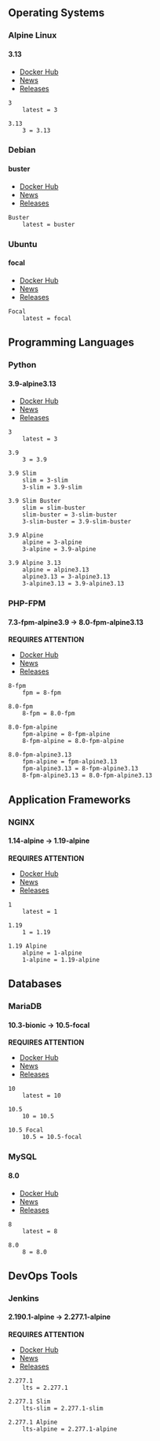 ## Operating Systems

### Alpine Linux
#### 3.13

- [Docker Hub](https://hub.docker.com/_/alpine)
- [News](https://alpinelinux.org/posts/)
- [Releases](https://alpinelinux.org/releases/)

```
3
    latest = 3

3.13
    3 = 3.13
```



### Debian
#### buster

- [Docker Hub](https://hub.docker.com/_/debian)
- [News](https://www.debian.org/News/)
- [Releases](https://wiki.debian.org/DebianReleases)

```
Buster
    latest = buster
```



### Ubuntu
#### focal

- [Docker Hub](https://hub.docker.com/_/ubuntu)
- [News](https://lists.ubuntu.com/)
- [Releases](https://wiki.ubuntu.com/Releases)

```
Focal
    latest = focal
```



## Programming Languages

### Python
#### 3.9-alpine3.13

- [Docker Hub](https://hub.docker.com/_/python)
- [News](https://www.python.org/blogs/)
- [Releases](https://www.python.org/downloads/)

```
3
    latest = 3

3.9
    3 = 3.9

3.9 Slim
    slim = 3-slim
    3-slim = 3.9-slim

3.9 Slim Buster
    slim = slim-buster
    slim-buster = 3-slim-buster
    3-slim-buster = 3.9-slim-buster

3.9 Alpine
    alpine = 3-alpine
    3-alpine = 3.9-alpine

3.9 Alpine 3.13
    alpine = alpine3.13
    alpine3.13 = 3-alpine3.13
    3-alpine3.13 = 3.9-alpine3.13
```



### PHP-FPM
#### 7.3-fpm-alpine3.9 -> 8.0-fpm-alpine3.13

**REQUIRES ATTENTION**

- [Docker Hub](https://hub.docker.com/_/php)
- [News](https://www.php.net/)
- [Releases](https://www.php.net/releases/index.php)

```
8-fpm
    fpm = 8-fpm

8.0-fpm
    8-fpm = 8.0-fpm

8.0-fpm-alpine
    fpm-alpine = 8-fpm-alpine
    8-fpm-alpine = 8.0-fpm-alpine

8.0-fpm-alpine3.13
    fpm-alpine = fpm-alpine3.13
    fpm-alpine3.13 = 8-fpm-alpine3.13
    8-fpm-alpine3.13 = 8.0-fpm-alpine3.13
```



## Application Frameworks

### NGINX
#### 1.14-alpine -> 1.19-alpine

**REQUIRES ATTENTION**

- [Docker Hub](https://hub.docker.com/_/nginx)
- [News](http://nginx.org/)
- [Releases](http://nginx.org/en/CHANGES)

```
1
    latest = 1

1.19
    1 = 1.19

1.19 Alpine
    alpine = 1-alpine
    1-alpine = 1.19-alpine
```



## Databases

### MariaDB
#### 10.3-bionic -> 10.5-focal

**REQUIRES ATTENTION**

- [Docker Hub](https://hub.docker.com/_/mariadb)
- [News](https://mariadb.org/category/announcement/)
- [Releases](https://mariadb.com/kb/en/mariadb-server/)

```
10
    latest = 10

10.5
    10 = 10.5

10.5 Focal
    10.5 = 10.5-focal
```



### MySQL
#### 8.0

- [Docker Hub](https://hub.docker.com/_/mysql)
- [News](https://www.mysql.com/news-and-events/)
- [Releases](https://dev.mysql.com/doc/relnotes/mysql/8.0/en/)

```
8
    latest = 8

8.0
    8 = 8.0
```



## DevOps Tools

### Jenkins
#### 2.190.1-alpine -> 2.277.1-alpine

**REQUIRES ATTENTION**

- [Docker Hub](https://hub.docker.com/r/jenkins/jenkins)
- [News](https://jenkins.io/node/)
- [Releases](https://jenkins.io/changelog-stable/)

```
2.277.1
    lts = 2.277.1

2.277.1 Slim
    lts-slim = 2.277.1-slim

2.277.1 Alpine
    lts-alpine = 2.277.1-alpine
```



